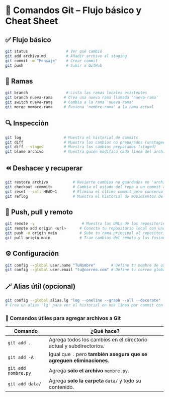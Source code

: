 # 🧾 Comandos Git – Flujo básico y Cheat Sheet

## ✅ Flujo básico
```bash
git status                 # Ver qué cambió
git add archivo.md         # Añadir archivo al staging
git commit -m "Mensaje"    # Crear commit
git push                   # Subir a GitHub
```

## 🌿 Ramas
```bash
git branch                 # Lista las ramas locales existentes
git branch nueva-rama     # Crea una nueva rama llamada 'nueva-rama'
git switch nueva-rama     # Cambia a la rama 'nueva-rama'
git merge nombre-rama     # Fusiona 'nombre-rama' a la rama actual
```

## 🔍 Inspección
```bash
git log                   # Muestra el historial de commits
git diff                  # Muestra los cambios no preparados (unstaged)
git diff --staged         # Muestra los cambios preparados (staged)
git blame archivo         # Muestra quién modificó cada línea del archivo
```

## ⏪ Deshacer y recuperar
```bash
git restore archivo           # Revierte cambios no guardados en 'archivo'
git checkout <commit>         # Cambia el estado del repo a un commit anterior
git reset --soft HEAD~1       # Elimina el último commit pero conserva los cambios
git reflog                    # Muestra el historial de movimientos de HEAD (útil para recuperar)
```

## 🚀 Push, pull y remoto
```bash
git remote -v                     # Muestra las URLs de los repositorios remotos
git remote add origin <url>      # Conecta tu repositorio local con uno remoto
git push -u origin main          # Sube tu rama principal al repositorio remoto
git pull origin main             # Trae cambios del remoto y los fusiona con tu rama actual
```

## ⚙️ Configuración
```bash
git config --global user.name "TuNombre"       # Define tu nombre de usuario globalmente
git config --global user.email "tu@correo.com" # Define tu correo global para Git
```

## 🪄 Alias útil (opcional)
```bash
git config --global alias.lg "log --oneline --graph --all --decorate"
# Crea un alias 'lg' para ver el historial en una línea por commit con grafo de ramas
```

### 🧩 Comandos útiles para agregar archivos a Git

| Comando                | ¿Qué hace?                                                                 |
|------------------------|----------------------------------------------------------------------------|
| `git add .`            | Agrega todos los cambios en el directorio actual y subdirectorios.         |
| `git add -A`           | Igual que `.` pero **también asegura que se agreguen eliminaciones**.      |
| `git add nombre.py`    | Agrega **solo el archivo** `nombre.py`.                                    |
| `git add data/`        | Agrega **solo la carpeta** `data/` y todo su contenido.                    |